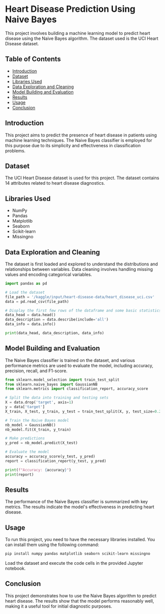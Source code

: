 


# Heart Disease Prediction Using Naive Bayes

This project involves building a machine learning model to predict heart disease using the Naive Bayes algorithm. The dataset used is the UCI Heart Disease dataset.

## Table of Contents

- [Introduction](#introduction)
- [Dataset](#dataset)
- [Libraries Used](#libraries-used)
- [Data Exploration and Cleaning](#data-exploration-and-cleaning)
- [Model Building and Evaluation](#model-building-and-evaluation)
- [Results](#results)
- [Usage](#usage)
- [Conclusion](#conclusion)

## Introduction

This project aims to predict the presence of heart disease in patients using machine learning techniques. The Naive Bayes classifier is employed for this purpose due to its simplicity and effectiveness in classification problems.

## Dataset

The UCI Heart Disease dataset is used for this project. The dataset contains 14 attributes related to heart disease diagnostics.

## Libraries Used

- NumPy
- Pandas
- Matplotlib
- Seaborn
- Scikit-learn
- Missingno

## Data Exploration and Cleaning

The dataset is first loaded and explored to understand the distributions and relationships between variables. Data cleaning involves handling missing values and encoding categorical variables.

```python
import pandas as pd

# Load the dataset
file_path = '/kaggle/input/heart-disease-data/heart_disease_uci.csv'
data = pd.read_csv(file_path)

# Display the first few rows of the dataframe and some basic statistics
data_head = data.head()
data_description = data.describe(include='all')
data_info = data.info()

print(data_head, data_description, data_info)
```

## Model Building and Evaluation

The Naive Bayes classifier is trained on the dataset, and various performance metrics are used to evaluate the model, including accuracy, precision, recall, and F1-score.

```python
from sklearn.model_selection import train_test_split
from sklearn.naive_bayes import GaussianNB
from sklearn.metrics import classification_report, accuracy_score

# Split the data into training and testing sets
X = data.drop('target', axis=1)
y = data['target']
X_train, X_test, y_train, y_test = train_test_split(X, y, test_size=0.2, random_state=42)

# Train the Naive Bayes model
nb_model = GaussianNB()
nb_model.fit(X_train, y_train)

# Make predictions
y_pred = nb_model.predict(X_test)

# Evaluate the model
accuracy = accuracy_score(y_test, y_pred)
report = classification_report(y_test, y_pred)

print(f"Accuracy: {accuracy}")
print(report)
```

## Results

The performance of the Naive Bayes classifier is summarized with key metrics. The results indicate the model's effectiveness in predicting heart disease.

## Usage

To run this project, you need to have the necessary libraries installed. You can install them using the following command:

```bash
pip install numpy pandas matplotlib seaborn scikit-learn missingno
```

Load the dataset and execute the code cells in the provided Jupyter notebook.

## Conclusion

This project demonstrates how to use the Naive Bayes algorithm to predict heart disease. The results show that the model performs reasonably well, making it a useful tool for initial diagnostic purposes.
